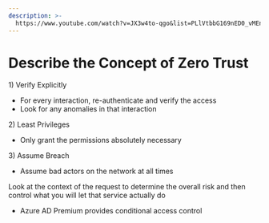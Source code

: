 ```yaml
---
description: >-
  https://www.youtube.com/watch?v=JX3w4to-qgo&list=PLlVtbbG169nED0_vMEniWBQjSoxTsBYS3&index=38
---
```


# Describe the Concept of Zero Trust

1\) Verify Explicitly&#x20;

* For every interaction, re-authenticate and verify the access
* Look for any anomalies in that interaction

2\) Least Privileges

* Only grant the permissions absolutely necessary

3\) Assume Breach

* Assume bad actors on the network at all times



Look at the context of the request to determine the overall risk and then control what you will let that service actually do

* Azure AD Premium provides conditional access control

